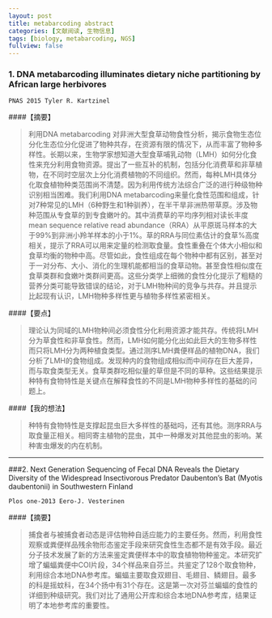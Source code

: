 ```yaml
---
layout: post
title: metabarcoding abstract
categories: [文献阅读, 生物信息]
tags: [biology, metabarcoding, NGS]
fullview: false
---
```


### 1. DNA metabarcoding illuminates dietary niche partitioning by African large herbivores

    PNAS 2015 Tyler R. Kartzinel

####【摘要】

>利用DNA metabarcoding 对非洲大型食草动物食性分析，揭示食物生态位分化生态位分化促进了物种共存，在资源有限的情况下，从而丰富了物种多样性。长期以来，生物学家想知道大型食草哺乳动物（LMH）如何分化食性来充分利用食物资源。提出了一些互补的机制，包括分化消费草和非草植物，在不同时空层次上分化消费植物的不同组织。然而，每种LMH具体分化取食植物种类范围尚不清楚。因为利用传统方法综合广泛的进行种级物种识别相当困难。我们利用DNA metabarcoding来量化食性范围和组成，针对7种常见的LMH（6种野生和1种驯养），在半干旱非洲热带草原。涉及物种范围从专食草的到专食嫩叶的。其中消费草的平均序列相对读长丰度mean sequence relative read abundance（RRA）从平原斑马样本的大于99%到非洲小羚羊样本的小于1%。草的RRA与同位素估计的食草%高度相关，提示了RRA可以用来定量的检测取食量。食性重叠在个体大小相似和食草均衡的物种中高。尽管如此，食性组成在每个物种中都有区别，甚至对于一对分布、大小、消化的生理机能都相当的食草动物。甚至食性相似度在食草类群和食嫩叶类群间更高。这些分类学上细微的食性分化提示了粗糙的营养分类可能导致错误的结论，对于LMH物种间的竞争与共存。并且提示比起现有认识，LMH物种多样性更与植物多样性紧密相关。

####【要点】

>理论认为同域的LMH物种间必须食性分化利用资源才能共存。传统将LMH分为草食性和非草食性。然而，LMH如何能分化出如此巨大的生物多样性而只将LMH分为两种植食类型。通过测序LMH粪便样品的植物DNA，我们分析了LMH的食物组成。发现种内的食物组成相似而中间存在巨大差异，而与取食类型无关。食草类群吃相似量的草但是不同的草种。这些结果提示种特有食物特性是关键点在解释食性的不同是LMH物种多样性的基础的问题上。

####【我的想法】

>种特有食物特性是支撑起昆虫巨大多样性的基础吗，还有其他。测序RRA与取食量正相关。相同寄主植物的昆虫，其中一种爆发对其他昆虫的影响。某种害虫爆发的内在机制。

***

###2. Next Generation Sequencing of Fecal DNA Reveals the Dietary Diversity of the Widespread Insectivorous Predator Daubenton’s Bat (Myotis daubentonii) in Southwestern Finland

    Plos one-2013 Eero-J. Vesterinen

####【摘要】

>捕食者与被捕食者动态是评估物种自适应能力的主要任务。然而，利用食性观察或粪便样品残余物形态鉴定手段来研究食性生态都不是有效手段。最近分子技术发展了新的方法来鉴定粪便样本中的取食植物物种鉴定。本研究扩增了蝙蝠粪便中COI片段，34个样品来自芬兰。共鉴定了128个取食物种，利用综合本地DNA参考库。蝙蝠主要取食双翅目、毛翅目、鳞翅目。最多的科是摇蚊科，在34个扬中有31个存在。这是第一次对芬兰蝙蝠的食性的详细到种级研究。我们对比了通用公开库和综合本地DNA参考库，结果证明了本地参考库的重要性。

